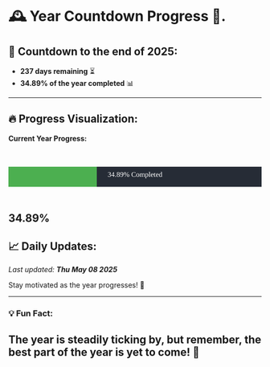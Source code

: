 
# &#x1F570; **Year Countdown Progress** &#x1F389;.

## &#x1F4C5; Countdown to the end of 2025:
- **237 days remaining** &#x23F3;
- **34.89% of the year completed** &#x1F4CA;

---

## &#x1F525; **Progress Visualization**:

**Current Year Progress:**

<br><br>
![Progress Bar](https://raw.githubusercontent.com/dayanidigv/year-countdown-progress/main/progress-bar.svg)
<br><br>

**34.89%**
---

## &#x1F4C8; **Daily Updates**:

_Last updated: **Thu May 08 2025**_

Stay motivated as the year progresses! &#x1F680;

--- 

### &#x1F4A1; **Fun Fact:**
The year is steadily ticking by, but remember, the best part of the year is yet to come! &#x1F31F;
---
